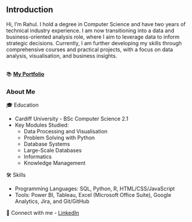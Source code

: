 <h2>Introduction</h2>
Hi, I’m Rahul. I hold a degree in Computer Science and have two years of technical industry experience. I am now transitioning into a data and business-oriented analysis role, where I aim to leverage data to inform strategic decisions. Currently, I am further developing my skills through comprehensive courses and practical projects, with a focus on data analysis, visualisation, and business insights.

<br>📚 <a href=''><b>My Portfolio</b></a>

<h3>About Me</h3>

🎓 Education
- Cardiff University - BSc Computer Science 2.1
- Key Modules Studied: <br>
  - Data Processing and Visualisation<br>
  - Problem Solving with Python<br>
  - Database Systems<br>
  - Large-Scale Databases<br>
  - Informatics<br>
  - Knowledge Management

🛠️ Skills
- Programming Languages: SQL, Python, R, HTML/CSS/JavaScript
- Tools: Power BI, Tableau, Excel (Microsoft Office Suite), Google Analytics, Jira, and Git/GitHub

👋 Connect with me -
<a href='https://www.linkedin.com/in/-rahul-singh/'>LinkedIn</a>
